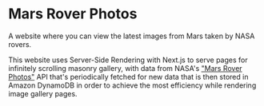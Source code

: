# Mars Rover Photos

A website where you can view the latest images from Mars taken by NASA rovers.

This website uses Server-Side Rendering with Next.js to serve pages for infinitely scrolling masonry gallery,
with data from NASA's ["Mars Rover Photos"](https://github.com/chrisccerami/mars-photo-api) API
that's periodically fetched for new data that is then stored in Amazon DynamoDB in order to achieve the most efficiency
while rendering image gallery pages.
